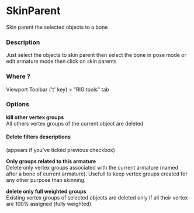 # SkinParent

Skin parent the selected objects to a bone


### Description

Just select the objects to skin parent then select the bone in pose mode or edit armature mode then click on skin parents 


### Where ?

Viewport Toolbar ('t' key) > "RIG tools" tab  

<!-- Old method
**Target rig**  
Select the armature. Important note : In this list you see the Armature *Data* name, not the Armature *object* name

**Target bone** (appears once you've selected an armature)  
List the bones of the targeted rig
-->

### Options

**kill other vertex groups**  
All others vertex groups of the current object are deleted  

#### Delete filters descriptions  
(appears if you've ticked previous checkbox)

**Only groups related to this armature**  
Delete only vertex groups associated with the current armature (named after a bone of current armature).
Usefull to keep vertex groups created for any other purpose than skinning.

**delete only full weighted groups**   
Existing vertex groups of selected objects are deleted only if all their vertex are 100% assigned (fully weighted).

<!-- Old method
![skin parent panel](https://github.com/Pullusb/images_repo/raw/master/blender_SkinParent_panel.png)
-->
